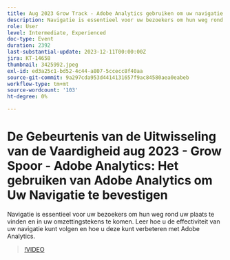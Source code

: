```yaml
---
title: Aug 2023 Grow Track - Adobe Analytics gebruiken om uw navigatie te herstellen
description: Navigatie is essentieel voor uw bezoekers om hun weg rond uw plaats te vinden en in uw omzettingstekens te komen. Leer hoe u de effectiviteit van uw navigatie kunt volgen en hoe u deze kunt verbeteren met Adobe Analytics.
role: User
level: Intermediate, Experienced
doc-type: Event
duration: 2392
last-substantial-update: 2023-12-11T00:00:00Z
jira: KT-14658
thumbnail: 3425992.jpeg
exl-id: ed3a25c1-bd52-4c44-a807-5ccecc8f40aa
source-git-commit: 9a297cda953d4414131657f9ac84580aea0eabeb
workflow-type: tm+mt
source-wordcount: '103'
ht-degree: 0%

---
```


# De Gebeurtenis van de Uitwisseling van de Vaardigheid aug 2023 - Grow Spoor - Adobe Analytics: Het gebruiken van Adobe Analytics om Uw Navigatie te bevestigen

Navigatie is essentieel voor uw bezoekers om hun weg rond uw plaats te vinden en in uw omzettingstekens te komen. Leer hoe u de effectiviteit van uw navigatie kunt volgen en hoe u deze kunt verbeteren met Adobe Analytics.

>[!VIDEO](https://video.tv.adobe.com/v/3425992/?learn=on)
